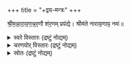 +++
title = "+द्वय-मन्त्रः"
+++

श्री॒म॒न्ना॒रा॒य॒ण॒च॒र॒णौ श॑र॒णम् प्रप॑द्ये। श्रीम॑ते नाराय॒णाय॒ नमः॑॥

<details><summary>स्वरे विस्तारः (द्रष्टुं नोद्यम्)</summary>

- श॒र॒णम् इति॑
  - काठक-स्वराङ्कनेनोज्ज्वलः - अ॑त्र युच्प्रत्ययः॑ स्यात्। "ण्यासश्रन्थो युच्" इ॑ति।
</details>

<details><summary>चरणयोर् विस्तारः (द्रष्टुं नोद्यम्)</summary>

कृष्णस्य चरणौ कुसर्प-फणा-मर्दकौ लीला-नृत्य-परौ।  
त्रिविक्रमस्य वामनस्य चरणः गङ्गोद्भावकः।
</details>


<details><summary>स्रोतः (द्रष्टुं नोद्यम्)</summary>

वैदिक-स्रोतः -

> Source claimed - Kathavalli. But the katha brahmana is not found in full.
>
> Interestingly there is a later upanishad called dvayopanishad. (Later based on absence in a list in muktikopaniShat.) But it does not give the mantra. It only mentions abt the mantra and it's characteristics.

तन्त्रेष्व् अप्य् आम्नातम्।  
अतो वेदबाह्येभ्योऽपि दीयते। 
</details>

